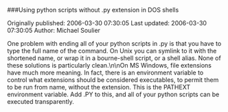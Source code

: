 ###Using python scripts without .py extension in DOS shells

Originally published: 2006-03-30 07:30:05
Last updated: 2006-03-30 07:30:05
Author: Michael Soulier

One problem with ending all of your python scripts in .py is that you have to type the full name of the command. On Unix you can symlink to it with the shortened name, or wrap it in a bourne-shell script, or a shell alias. None of these solutions is particularly clean.\n\nOn MS Windows, file extensions have much more meaning. In fact, there is an environment variable to control what extensions should be considered executables, to permit them to be run from name, without the extension. This is the PATHEXT environment variable. Add .PY to this, and all of your python scripts can be executed transparently.